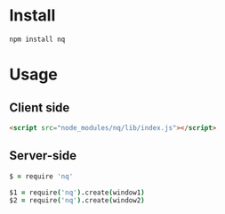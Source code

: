 # Install

```
npm install nq
```

# Usage

## Client side

```html
<script src="node_modules/nq/lib/index.js"></script>
```

## Server-side

```coffeescript
$ = require 'nq'
```

```coffeescript
$1 = require('nq').create(window1)
$2 = require('nq').create(window2)
```